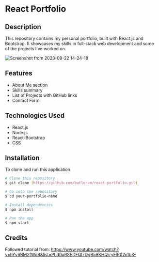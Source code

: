 # React Portfolio

## Description

This repository contains my personal portfolio, built with React.js and Bootstrap. It showcases my skills in full-stack web development and some of the projects I've worked on.

![Screenshot from 2023-09-22 14-24-18](https://github.com/butlerem/react-portfolio/assets/130527417/c6567069-9f4d-4a03-aa45-d36a883e5104)


## Features

- About Me section
- Skills summary
- List of Projects with GitHub links
- Contact Form

## Technologies Used

- React.js
- Node.js
- React-Bootstrap
- CSS

## Installation

To clone and run this application
```bash
# Clone this repository
$ git clone [https://github.com/butlerem/react-portfolio.git]

# Go into the repository
$ cd your-portfolio-name

# Install dependencies
$ npm install

# Run the app
$ npm start
```

## Credits

Followed tutorial from:
https://www.youtube.com/watch?v=hYv6BM2fWd8&list=PLd0qRSEDFQI7DgB5BKHQrryFlR02n1bK-
